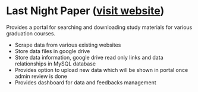 # Last Night Paper ([visit website](https://lastnightpaper.herokuapp.com/))
Provides a portal for searching and downloading study materials for various graduation courses.
- Scrape data from various existing websites
- Store data files in google drive
- Store data information, google drive read only links and data relationships in MySQL database
- Provides option to upload new data which will be shown in portal once admin review is done
- Provides dashboard for data and feedbacks management
